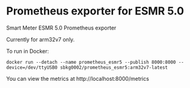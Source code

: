 # Prometheus exporter for ESMR 5.0
Smart Meter ESMR 5.0 Prometheus exporter

Currently for arm32v7 only.

To run in Docker:
```
docker run --detach --name prometheus_esmr5 --publish 8000:8000 --device=/dev/ttyUSB0 sbkg0002/prometheus_esmr5:arm32v7-latest
```

You can view the metrics at http://localhost:8000/metrics
